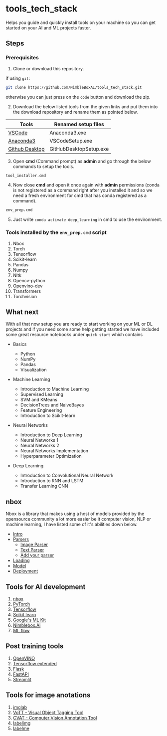 # tools_tech_stack
Helps you guide and quickly install tools on your machine so you can get started on your AI and ML projects faster. 

## Steps
### Prerequisites
1. Clone or download this repository.

if using `git`:
```bash
git clone https://github.com/NimbleBoxAI/tools_tech_stack.git
```
otherwise you can just press on the `code` button and download the zip.

2. Download the below listed tools from the given links and put them into the download repository and rename them as pointed below.

| Tools                                                     | Renamed setup files    |
| --------------------------------------------------------  | ---------------------- |
| [VSCode](https://code.visualstudio.com/#alt-downloads)    | Anaconda3.exe          |
| [Anaconda3](https://www.anaconda.com/products/individual) | VSCodeSetup.exe        |
| [Github Desktop](https://desktop.github.com/)             | GitHubDesktopSetup.exe |

3. Open **cmd** (Command prompt) as **admin** and go through the below commands to setup the tools.

 ```cmd
tool_installer.cmd
```

4. Now close **cmd** and open it once again with **admin** permissions (conda is not registered as a command right after you installed it and so we need a fresh environment for cmd that has conda registered as a command).

```cmd
env_prep.cmd
```

5. Just write `conda activate deep_learning` in cmd to use the environment.

### Tools installed by the `env_prep.cmd` script

1. Nbox
2. Torch
3. Tensorflow
4. Scikit-learn
5. Pandas
6. Numpy
7. Nltk
8. Opencv-python
9. Openvino-dev
10. Transformers
11. Torchvision

## What next 

With all that now setup you are ready to start working on your ML or DL projects and if you need some some help getting started we have included some great resource notebooks under `quick start` which contains

* Basics
  * Python
  * NumPy
  * Pandas
  * Visualization

* Machine Learning
  * Introduction to Machine Learning
  * Supervised Learning
  * SVM and KMeans
  * DecisionTrees and NaiveBayes
  * Feature Engineering
  * Introduction to Scikit-learn

* Neural Networks
  * Introduction to Deep Learning
  * Neural Networks 1
  * Neural Networks 2
  * Neural Networks Implementation
  * Hyperparameter Optimization

* Deep Learning
  * Introduction to Convolutional Neural Network
  * Introduction to RNN and LSTM
  * Transfer Learning CNN 

## nbox

Nbox is a library that makes using a host of models provided by the opensource community a lot more easier be it computer vision, NLP or machine learning, I have listed some of it's abilities down below.

* [Intro](https://docs.nimblebox.ai/nbox/nbox-intro)
* [Parsers](https://docs.nimblebox.ai/nbox/nbox-intro/inference-parsing#parsers)
  * [Image Parser](https://docs.nimblebox.ai/nbox/nbox-intro/inference-parsing#nbox-parsers-imageparser)
  * [Text Parser](https://docs.nimblebox.ai/nbox/nbox-intro/inference-parsing#nbox-parsers-textparser)
  * [Add your parser](https://docs.nimblebox.ai/nbox/nbox-intro/inference-parsing#how-to-add-your-own-parser)
* [Loading](https://docs.nimblebox.ai/nbox/nbox-intro/loading-models-nbox.load#documentation)
* [Model](https://docs.nimblebox.ai/nbox/nbox-intro/making-your-own-model-nbox.model#documentation)
* [Deployment](https://docs.nimblebox.ai/nbox/nbox-intro/quickstart-with-deployment)

## Tools for AI development

1. [nbox](https://github.com/NimbleBoxAI/nbox)
2. [PyTorch](https://pytorch.org/)
3. [Tensorflow](https://www.tensorflow.org/)
4. [Scikit learn](scikit-learn.org/stable/)
5. [Google's ML Kit](https://developers.google.com/ml-kit)
6. [Nimblebox.Ai](https://nimblebox.ai/signin)
7. [ML flow](https://mlflow.org/)

## Post training tools

1. [OpenVINO](https://docs.openvinotoolkit.org/latest/index.html)
2. [Tensorflow extended](https://www.tensorflow.org/tfx)
3. [Flask](https://flask.palletsprojects.com/en/2.0.x/)
4. [FastAPI](https://fastapi.tiangolo.com/)
5. [Streamlit](https://streamlit.io/)

## Tools for image anotations

1. [imglab](https://imglab.in/)
2. [VoTT - Visual Object Tagging Tool](https://github.com/microsoft/VoTT)
3. [CVAT - Computer Vision Annotation Tool](https://github.com/openvinotoolkit/cvat)
4. [labelimg](https://github.com/tzutalin/labelImg)
5. [labelme](https://github.com/wkentaro/labelme)
